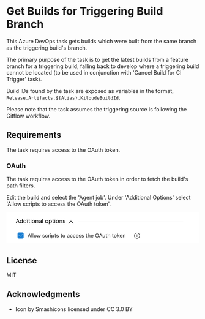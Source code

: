 # Get Builds for Triggering Build Branch

This Azure DevOps task gets builds which were built from the same branch as the triggering build's branch.

The primary purpose of the task is to get the latest builds from a feature branch for a triggering build, falling back to develop where a triggering build cannot be located (to be used in conjunction with 'Cancel Build for CI Trigger' task).

Build IDs found by the task are exposed as variables in the format, `Release.Artifacts.${Alias}.KiloudeBuildId`.

Please note that the task assumes the triggering source is following the Gitflow workflow.

## Requirements

The task requires access to the OAuth token.

### OAuth

The task requires access to the OAuth token in order to fetch the build's path filters.

Edit the build and select the 'Agent job'. Under 'Additional Options' select 'Allow scripts to access the OAuth token'.

![Allow scripts to access the OAuth token](images/oauth.png)

## License

MIT

## Acknowledgments

* Icon by Smashicons licensed under CC 3.0 BY